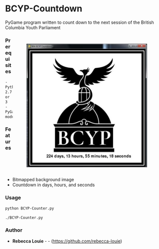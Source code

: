 # BCYP-Countdown
PyGame program written to count down to the next session of the British Columbia Youth Parliament

<p align="right">
  <img style="padding:0 15px" src="BCYP-Demo.jpg" height="400" align="right" hspace="30" vspace="30">
</p>

### Prerequisites
```
- Python 2.7 or 3
- PyGame module
```

### Features
<ul>
  <li>Bitmapped background image</li>
  <li>Countdown in days, hours, and seconds</li>
</ul>

### Usage
```
python BCYP-Counter.py
```
```
./BCYP-Counter.py
```
### Author
* **Rebecca Louie** - - (https://github.com/rebecca-louie)
